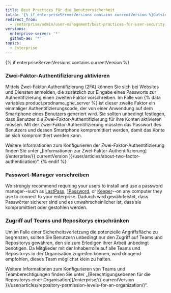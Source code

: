 ```yaml
---
title: Best Practices für die Benutzersicherheit
intro: '{% if enterpriseServerVersions contains currentVersion %}Outside of instance-level security measures (SSL, subdomain isolation, configuring a firewall) that a site administrator can implement, there {% else %}There {% endif %}are steps your users can take to help protect your enterprise.'
redirect_from:
  - /enterprise/admin/user-management/best-practices-for-user-security
versions:
  enterprise-server: '*'
  github-ae: '*'
topics:
  - Enterprise
---
```


{% if enterpriseServerVersions contains currentVersion %}
### Zwei-Faktor-Authentifizierung aktivieren

Mittels Zwei-Faktor-Authentifizierung (2FA) können Sie sich bei Websites und Diensten anmelden, die zusätzlich zur Eingabe eines Passworts zur Authentifizierung einen zweiten Faktor vorschreiben. Im Falle von {% data variables.product.prodname_ghe_server %} ist dieser zweite Faktor ein einmaliger Authentifizierungscode, der von einer Anwendung auf dem Smartphone eines Benutzers generiert wird. Sie sollten unbedingt festlegen, dass Benutzer die Zwei-Faktor-Authentifizierung für ihre Konten aktivieren müssen. Mit der Zwei-Faktor-Authentifizierung müssten das Passwort des Benutzers und dessen Smartphone kompromittiert werden, damit das Konto an sich kompromittiert werden kann.

Weitere Informationen zum Konfigurieren der Zwei-Faktor-Authentifizierung finden Sie unter „[Informationen zur Zwei-Faktor-Authentifizierung](/enterprise/{{ currentVersion }}/user/articles/about-two-factor-authentication)“.
{% endif %}

### Passwort-Manager vorschreiben

We strongly recommend requiring your users to install and use a password manager--such as [LastPass](https://lastpass.com/), [1Password](https://1password.com/), or [Keeper](https://keepersecurity.com/)--on any computer they use to connect to your enterprise. Dadurch wird gewährleistet, dass Passwörter sicherer sind und es unwahrscheinlicher ist, dass sie kompromittiert oder gestohlen werden.

### Zugriff auf Teams und Repositorys einschränken

Um im Falle einer Sicherheitsverletzung die potenzielle Angriffsfläche zu begrenzen, sollten Sie Benutzern unbedingt nur den Zugriff auf Teams und Repositorys gewähren, den sie zum Erledigen ihrer Arbeit unbedingt benötigen. Da Mitglieder mit der Inhaberrolle auf alle Teams und Repositorys in der Organisation zugreifen können, wird dringend empfohlen, dieses Team möglichst klein zu halten.

Weitere Informationen zum Konfigurieren von Teams und Teamberechtigungen finden Sie unter „[Berechtigungsebenen für die Repositorys einer Organisation](/enterprise/{{ currentVersion }}/user/articles/repository-permission-levels-for-an-organization/)“.
